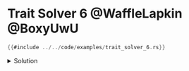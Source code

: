 # Trait Solver 6 @WaffleLapkin @BoxyUwU

```rust
{{#include ../../code/examples/trait_solver_6.rs}}
```

<details>
<summary>Solution</summary>

```
{{#include ../../code/examples/stderr/trait_solver_6.stderr}}
```

<!-- FIXME: explanation -->

</details>
